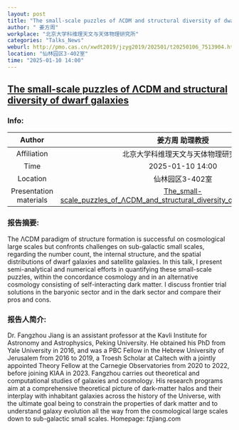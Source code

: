 ```yaml
---
layout: post
title: "The small-scale puzzles of ΛCDM and structural diversity of dwarf galaxies"
author: " 姜方周"
workplace: "北京大学科维理天文与天体物理研究所"
categories: "Talks_News"
weburl: http://pmo.cas.cn/xwdt2019/jzyg2019/202501/t20250106_7513904.html
location: "仙林园区3-402室"
time: "2025-01-10 14:00"
---
```


## [The small-scale puzzles of ΛCDM and structural diversity of dwarf galaxies](http://pmo.cas.cn/xwdt2019/jzyg2019/202501/t20250106_7513904.html)

### Info:


|Author  | 姜方周 助理教授|
|:--:|:--:|
|Affiliation|北京大学科维理天文与天体物理研究所|
|Time    | 2025-01-10 14:00 |
|Location| 仙林园区3-402室 |
|Presentation materials|[The_small-scale_puzzles_of_ΛCDM_and_structural_diversity_of_dwarf_galaxies.pptx](https://pan.cstcloud.cn/unode/stor/downloadByUrl?downloadId=1.eyJidWNrZXQiOiJkZWZhdWx0IiwibGVuIjo4NTU0Mzg4OCwic2l6ZSI6ODU1NDM4ODgsInBvcyI6MCwibmFtZSI6IjIwMjUwMTEwX1RoZV9zbWFsbC1zY2FsZV9wdXp6bGVzX29mX86bQ0RNX2FuZF9zdHJ1Y3R1cmFsX2RpdmVyc2l0eV9vZl9kd2FyZl9nYWxheGllcy5wcHR4IiwiY3RpbWUiOjE3NDQzODQxODMsImtleSI6IklCUC15RWdmUklSRmlfcUJjUzFMMDF1U29IUUFBQUFGR1V2USIsImFnZSI6ODY0MDB9.2294788558)|


### 报告摘要:
The ΛCDM paradigm of structure formation is successful on cosmological large scales but confronts challenges on sub-galactic small scales, regarding the number count, the internal structure, and the spatial distributions of dwarf galaxies and satellite galaxies. In this talk, I present semi-analytical and numerical efforts in quantifying these small-scale puzzles, within the concordance cosmology and in an alternative cosmology consisting of self-interacting dark matter. I discuss frontier trial solutions in the baryonic sector and in the dark sector and compare their pros and cons. 

### 报告人简介:
Dr. Fangzhou Jiang is an assistant professor at the Kavli Institute for Astronomy and Astrophysics, Peking University. He obtained his PhD from Yale University in 2016, and was a PBC Fellow in the Hebrew University of Jerusalem from 2016 to 2019, a Troesh Scholar at Caltech with a jointly appointed Theory Fellow at the Carnegie Observatories from 2020 to 2022, before joining KIAA in 2023. Fangzhou carries out theoretical and computational studies of galaxies and cosmology. His research programs aim at a comprehensive theoretical picture of dark-matter halos and their interplay with inhabitant galaxies across the history of the Universe, with the ultimate goal being to constrain the properties of dark matter and to understand galaxy evolution all the way from the cosmological large scales down to sub-galactic small scales.  Homepage: fzjiang.com
